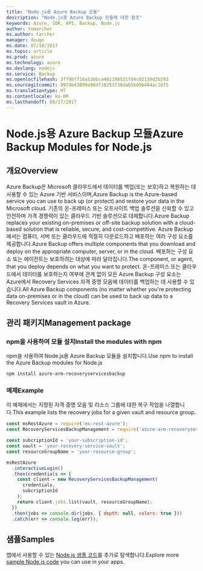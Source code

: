 ```yaml
---
title: "Node.js용 Azure Backup 모듈"
description: "Node.js용 Azure Backup 모듈에 대한 참조"
keywords: Azure, SDK, API, Backup, Node.js
author: tomarcher
ms.author: tarcher
manager: douge
ms.date: 07/18/2017
ms.topic: article
ms.prod: azure
ms.technology: azure
ms.devlang: nodejs
ms.service: Backup
ms.openlocfilehash: 3ff9bff16a520bca461198531fd4c02139d2b293
ms.sourcegitcommit: 9974b43899e98df10253738dab5b09b484ac1bf5
ms.translationtype: HT
ms.contentlocale: ko-KR
ms.lasthandoff: 08/17/2017
---
```

# <a name="azure-backup-modules-for-nodejs"></a><span data-ttu-id="cb2ee-104">Node.js용 Azure Backup 모듈</span><span class="sxs-lookup"><span data-stu-id="cb2ee-104">Azure Backup Modules for Node.js</span></span>

## <a name="overview"></a><span data-ttu-id="cb2ee-105">개요</span><span class="sxs-lookup"><span data-stu-id="cb2ee-105">Overview</span></span>

<span data-ttu-id="cb2ee-106">Azure Backup은 Microsoft 클라우드에서 데이터를 백업(또는 보호)하고 복원하는 데 사용할 수 있는 Azure 기반 서비스이며,</span><span class="sxs-lookup"><span data-stu-id="cb2ee-106">Azure Backup is the Azure-based service you can use to back up (or protect) and restore your data in the Microsoft cloud.</span></span> <span data-ttu-id="cb2ee-107">기존의 온-프레미스 또는 오프사이트 백업 솔루션을 신뢰할 수 있고 안전하며 가격 경쟁력이 있는 클라우드 기반 솔루션으로 대체합니다.</span><span class="sxs-lookup"><span data-stu-id="cb2ee-107">Azure Backup replaces your existing on-premises or off-site backup solution with a cloud-based solution that is reliable, secure, and cost-competitive.</span></span> <span data-ttu-id="cb2ee-108">Azure Backup에서는 컴퓨터, 서버 또는 클라우드에 적절히 다운로드하고 배포하는 여러 구성 요소를 제공합니다.</span><span class="sxs-lookup"><span data-stu-id="cb2ee-108">Azure Backup offers multiple components that you download and deploy on the appropriate computer, server, or in the cloud.</span></span> <span data-ttu-id="cb2ee-109">배포하는 구성 요소 또는 에이전트는 보호하려는 대상에 따라 달라집니다.</span><span class="sxs-lookup"><span data-stu-id="cb2ee-109">The component, or agent, that you deploy depends on what you want to protect.</span></span> <span data-ttu-id="cb2ee-110">온-프레미스 또는 클라우드에서 데이터를 보호하는지 여부에 관계 없이 모든 Azure Backup 구성 요소는 Azure에서 Recovery Services 자격 증명 모음에 데이터를 백업하는 데 사용할 수 있습니다.</span><span class="sxs-lookup"><span data-stu-id="cb2ee-110">All Azure Backup components (no matter whether you're protecting data on-premises or in the cloud) can be used to back up data to a Recovery Services vault in Azure.</span></span> 

## <a name="management-package"></a><span data-ttu-id="cb2ee-111">관리 패키지</span><span class="sxs-lookup"><span data-stu-id="cb2ee-111">Management package</span></span>

### <a name="install-the-modules-with-npm"></a><span data-ttu-id="cb2ee-112">npm을 사용하여 모듈 설치</span><span class="sxs-lookup"><span data-stu-id="cb2ee-112">Install the modules with npm</span></span>

<span data-ttu-id="cb2ee-113">npm을 사용하여 Node.js용 Azure Backup 모듈을 설치합니다.</span><span class="sxs-lookup"><span data-stu-id="cb2ee-113">Use npm to install the Azure Backup modules for Node.js</span></span>

```bash
npm install azure-arm-recoveryservicesbackup
```

### <a name="example"></a><span data-ttu-id="cb2ee-114">예제</span><span class="sxs-lookup"><span data-stu-id="cb2ee-114">Example</span></span>

<span data-ttu-id="cb2ee-115">이 예제에서는 지정된 자격 증명 모음 및 리소스 그룹에 대한 복구 작업을 나열합니다.</span><span class="sxs-lookup"><span data-stu-id="cb2ee-115">This example lists the recovery jobs for a given vault and resource group.</span></span>

```javascript
const msRestAzure = require('ms-rest-azure');
const RecoveryServicesBackupManagement = require('azure-arm-recoveryservicesbackup');

const subcriptionId = 'your-subscription-id';
const vault = 'your-recovery-service-vault';
const resourceGroupName = 'your-resource-group';

msRestAzure
  .interactiveLogin()
  .then(credentials => {
    const client = new RecoveryServicesBackupManagement(
      credentials,
      subcriptionId
    );
    return client.jobs.list(vault, resourceGroupName);
  })
  .then(jobs => console.dir(jobs, { depth: null, colors: true }))
  .catch(err => console.log(err));
```

## <a name="samples"></a><span data-ttu-id="cb2ee-116">샘플</span><span class="sxs-lookup"><span data-stu-id="cb2ee-116">Samples</span></span>

<span data-ttu-id="cb2ee-117">앱에서 사용할 수 있는 [Node.js 샘플 코드](https://azure.microsoft.com/resources/samples/?platform=nodejs)를 추가로 탐색합니다.</span><span class="sxs-lookup"><span data-stu-id="cb2ee-117">Explore more [sample Node.js code](https://azure.microsoft.com/resources/samples/?platform=nodejs) you can use in your apps.</span></span>
